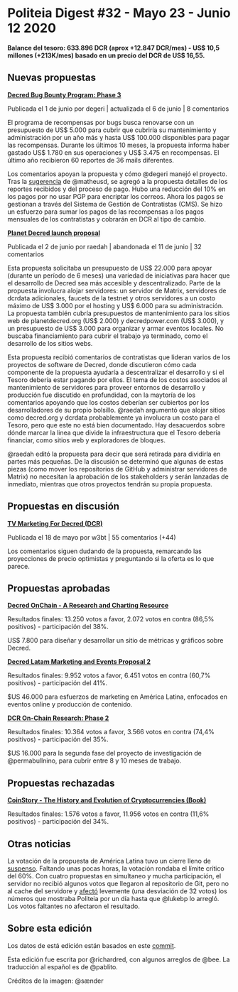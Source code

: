 # Politeia Digest #32 - Mayo 23 - Junio 12 2020

**Balance del tesoro: 633.896 DCR (aprox +12.847 DCR/mes) - US$ 10,5 millones (+213K/mes) basado en un precio del DCR de US$ 16,55.**

## Nuevas propuestas

**[Decred Bug Bounty Program: Phase 3](https://proposals.decred.org/proposals/2170df6af2cda7d048039d893cc8438b001577989441a33709820f56df7075c0)**

Publicada el 1 de junio por degeri | actualizada el 6 de junio | 8 comentarios

El programa de recompensas por bugs busca renovarse con un presupuesto de US$ 5.000 para cubrir que cubriría su mantenimiento y administración por un año más y hasta US$ 100.000 disponibles para pagar las recompensas. Durante los últimos 10 meses, la propuesta informa haber gastado US$ 1.780 en sus operaciones y US$ 3.475 en recompensas. El último año recibieron 60 reportes de 36 mails diferentes.

Los comentarios apoyan la propuesta y cómo @degeri manejó el proyecto. Tras la [sugerencia](https://proposals.decred.org/proposals/2170df6af2cda7d048039d893cc8438b001577989441a33709820f56df7075c0/comments/1) de @matheusd, se agregó a la propuesta detalles de los reportes recibidos y del proceso de pago. Hubo una reducción del 10% en los pagos por no usar PGP para encriptar los correos. Ahora los pagos se gestionan a través del Sistema de Gestión de Contratistas (CMS). Se hizo un esfuerzo para sumar los pagos de las recompensas a los pagos mensuales de los contratistas y cobrarán en DCR al tipo de cambio.

**[Planet Decred launch proposal](https://proposals.decred.org/proposals/6b7ba5b9b8fd37a7a842de5a3d891a3847adfe1816a7b052491ff999d7f65965)**

Publicada el 2 de junio por raedah | abandonada el 11 de junio | 32 comentarios

Esta propuesta solicitaba un presupuesto de US$ 22.000 para apoyar (durante un período de 6 meses) una variedad de iniciativas para hacer que el desarrollo de Decred sea más accesible y descentralizado. Parte de la propuesta involucra alojar servidores: un servidor de Matrix, servidores de dcrdata adicionales, faucets de la testnet y otros servidores a un costo máximo de US$ 3.000 por el hosting y US$ 6.000 para su administración. La propuesta también cubría presupuestos de mantenimiento para los sitios web de planetdecred.org (US$ 2.000) y decredpower.com (US$ 3.000), y un presupuesto de US$ 3.000 para organizar y armar eventos locales. No buscaba financiamiento para cubrir el trabajo ya terminado, como el desarrollo de los sitios webs.

Esta propuesta recibió comentarios de contratistas que lideran varios de los proyectos de software de Decred, donde discutieron cómo cada componente de la propuesta ayudaría a descentralizar el desarrollo y si el Tesoro debería estar pagando por ellos. El tema de los costos asociados al mantenimiento de servidores para proveer entornos de desarrollo y producción fue discutido en profundidad, con la maytoría de los comentarios apoyando que los costos deberían ser cubiertos por los desarrolladores de su propio bolsillo. @raedah argumentó que alojar sitios como decred.org y dcrdata probablemente ya involucra un costo para el Tesoro, pero que este no está bien documentado. Hay desacuerdos sobre dónde marcar la linea que divide la infraestructura que el Tesoro debería financiar, como sitios web y exploradores de bloques.

@raedah editó la propuesta para decir que será retirada para dividirla en partes más pequeñas. De la discusión se determinó que algunas de estas piezas (como mover los repositorios de GitHub y administrar servidores de Matrix) no necesitan la aprobación de los stakeholders y serán lanzadas de inmediato, mientras que otros proyectos tendrán su propia propuesta.

## Propuestas en discusión

**[TV Marketing For Decred (DCR)](https://proposals.decred.org/proposals/9eaafc20f206776e38642e272233390f351c5562c3835369a558cc7d7e341018)**

Publicada el 18 de mayo por w3bt | 55 comentarios (+44)

Los comentarios siguen dudando de la propuesta, remarcando las proyecciones de precio optimistas y preguntando si la oferta es lo que parece.

## Propuestas aprobadas

**[Decred OnChain - A Research and Charting Resource](https://proposals.decred.org/proposals/023091831f6434f743f3a317aacf8c73a123b30d758db854a2f294c0b3341bcc)**

Resultados finales: 13.250 votos a favor, 2.072 votos en contra (86,5% positivos) - participación del 38%.

US$ 7.800 para diseñar y desarrollar un sitio de métricas y gráficos sobre Decred.

**[Decred Latam Marketing and Events Proposal 2](https://proposals.decred.org/proposals/3c02b677462d6d22d61bf786798e975b38df7a203c2467429d4ec91f75ef0c40)**

Resultados finales: 9.952 votos a favor, 6.451 votos en contra (60,7% positivos) - participación del 41%.

$US 46.000 para esfuerzos de marketing en América Latina, enfocados en eventos online y producción de contenido.

**[DCR On-Chain Research: Phase 2](https://proposals.decred.org/proposals/68a32c1f36d24a17e5eb69d6d1b6adb587ca45c9c7e64e85c353e7dba7fca545)**

Resultados finales: 10.364 votos a favor, 3.566 votos en contra (74,4% positivos) - participación del 35%.

$US 16.000 para la segunda fase del proyecto de investigación de @permabullnino, para cubrir entre 8 y 10 meses de trabajo.

## Propuestas rechazadas

**[CoinStory - The History and Evolution of Cryptocurrencies (Book)](https://proposals.decred.org/proposals/4affceb07f5b8126366e8b73ed3d164ebc010bc6fefba19375c4c2e2b252beb0)**

Resultados finales: 1.576 votos a favor, 11.956 votos en contra (11,6% positivos) - participación del 34%.

## Otras noticias

La votación de la propuesta de América Latina tuvo un cierre lleno de [suspenso](https://twitter.com/elianhuesca/status/1270049855088574465). Faltando unas pocas horas, la votación rondaba el límite crítico del 60%. Con cuatro propuestas en simultaneo y mucha participación, el servidor no recibió algunos votos que llegaron al repositorio de Git, pero no al cache del servidore y [afectó](https://matrix.to/#/!MIGqWXfLFBwhipPKYL:decred.org/$15917288647126pELFC:decred.org) levemente (una desviación de 32 votos) los números que mostraba Politeia por un día hasta que @lukebp lo arregló. Los votos faltantes no afectaron el resultado.

## Sobre esta edición

Los datos de está edición están basados en este [commit](https://github.com/decred-proposals/mainnet/commit/bd11f737bfd8acadfe693420ab66ca9c02846dd6).

Esta edición fue escrita por @richardred, con algunos arreglos de @bee. La traducción al español es de @pablito.

Créditos de la imagen: @sænder



